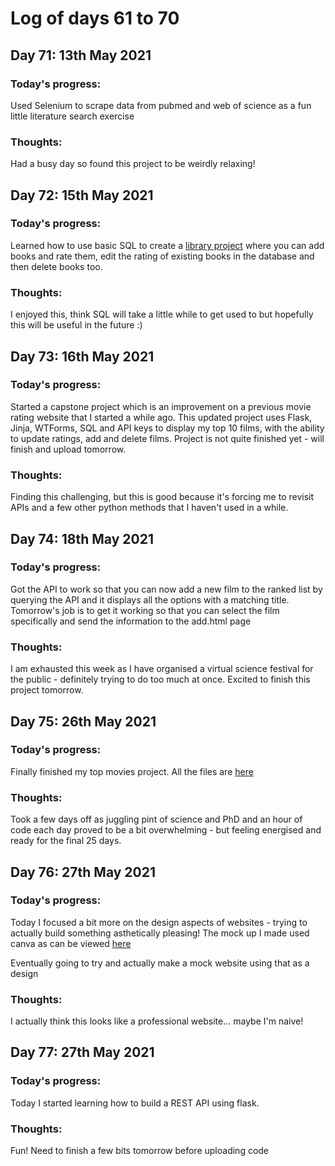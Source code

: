 # Log of days 61 to 70

## Day 71: 13th May 2021

### Today's progress:

Used Selenium to scrape data from pubmed and web of science as a fun little literature search exercise

### Thoughts:

Had a busy day so found this project to be weirdly relaxing! 

## Day 72: 15th May 2021

### Today's progress:

Learned how to use basic SQL to create a [library project](https://github.com/blain1995/100DaysOfCode/blob/main/scripts/days71to80/day72) where you can add books and rate them, edit the rating of existing books in the database and then delete books too.

### Thoughts:

I enjoyed this, think SQL will take a little while to get used to but hopefully this will be useful in the future :)

## Day 73: 16th May 2021

### Today's progress:

Started a capstone project which is an improvement on a previous movie rating website that I started a while ago. This updated project uses Flask, Jinja, WTForms, SQL and API keys to display my top 10 films, with the ability to update ratings, add and delete films. Project is not quite finished yet - will finish and upload tomorrow.

### Thoughts:

Finding this challenging, but this is good because it's forcing me to revisit APIs and a few other python methods that I haven't used in a while.

## Day 74: 18th May 2021

### Today's progress:

Got the API to work so that you can now add a new film to the ranked list by querying the API and it displays all the options with a matching title. Tomorrow's job is to get it working so that you can select the film specifically and send the information to the add.html page

### Thoughts: 

I am exhausted this week as I have organised a virtual science festival for the public - definitely trying to do too much at once. Excited to finish this project tomorrow.

## Day 75: 26th May 2021

### Today's progress:

Finally finished my top movies project. All the files are [here](https://github.com/blain1995/100DaysOfCode/blob/main/scripts/days71to80/day73)

### Thoughts:

Took a few days off as juggling pint of science and PhD and an hour of code each day proved to be a bit overwhelming - but feeling energised and ready for the final 25 days.

## Day 76: 27th May 2021

### Today's progress:

Today I focused a bit more on the design aspects of websites - trying to actually build something asthetically pleasing! The mock up I made used canva as can be viewed [here](https://www.canva.com/design/DAEfsPIQrWw/-C86FMS83tPKtIWdxj8lPw/view?website#4)

Eventually going to try and actually make a mock website using that as a design

### Thoughts:

I actually think this looks like a professional website... maybe I'm naive!

## Day 77: 27th May 2021

### Today's progress:

Today I started learning how to build a REST API using flask. 

### Thoughts:

Fun! Need to finish a few bits tomorrow before uploading code
